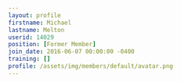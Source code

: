 ```yaml
---
layout: profile
firstname: Michael
lastname: Melton
userid: 14029
position: [Former Member]
join_date: 2016-06-07 00:00:00 -0400
training: []
profile: /assets/img/members/default/avatar.png
---
```

